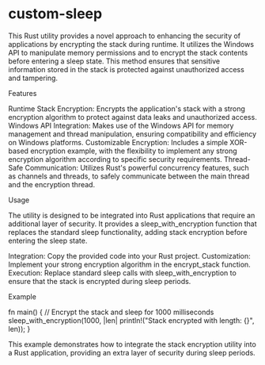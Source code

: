 # custom-sleep
This Rust utility provides a novel approach to enhancing the security of applications by encrypting the stack during runtime. It utilizes the Windows API to manipulate memory permissions and to encrypt the stack contents before entering a sleep state. This method ensures that sensitive information stored in the stack is protected against unauthorized access and tampering.

Features

Runtime Stack Encryption: Encrypts the application's stack with a strong encryption algorithm to protect against data leaks and unauthorized access.
Windows API Integration: Makes use of the Windows API for memory management and thread manipulation, ensuring compatibility and efficiency on Windows platforms.
Customizable Encryption: Includes a simple XOR-based encryption example, with the flexibility to implement any strong encryption algorithm according to specific security requirements.
Thread-Safe Communication: Utilizes Rust's powerful concurrency features, such as channels and threads, to safely communicate between the main thread and the encryption thread.

Usage

The utility is designed to be integrated into Rust applications that require an additional layer of security. It provides a sleep_with_encryption function that replaces the standard sleep functionality, adding stack encryption before entering the sleep state.

Integration: Copy the provided code into your Rust project.
Customization: Implement your strong encryption algorithm in the encrypt_stack function.
Execution: Replace standard sleep calls with sleep_with_encryption to ensure that the stack is encrypted during sleep periods.

Example

fn main() {
    // Encrypt the stack and sleep for 1000 milliseconds
    sleep_with_encryption(1000, |len| println!("Stack encrypted with length: {}", len));
}

This example demonstrates how to integrate the stack encryption utility into a Rust application, providing an extra layer of security during sleep periods.

